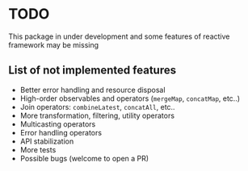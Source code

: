 # TODO

This package in under development and some features of reactive framework may be missing

## List of not implemented features

- Better error handling and resource disposal
- High-order observables and operators (`mergeMap`, `concatMap`, etc..)
- Join operators: `combineLatest`, `concatAll`, etc..
- More transformation, filtering, utility operators
- Multicasting operators
- Error handling operators
- API stabilization
- More tests
- Possible bugs (welcome to open a PR)
